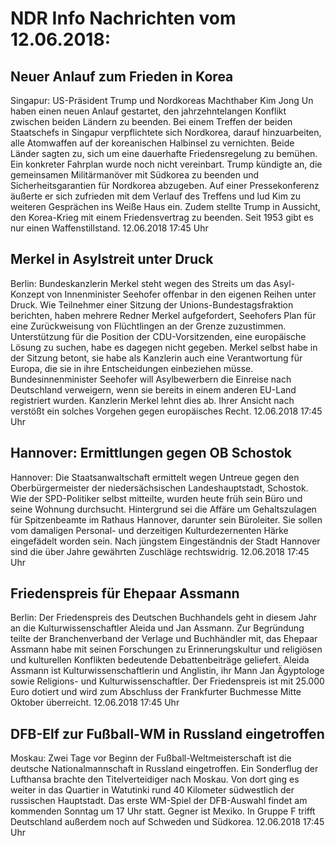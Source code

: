 # NDR Info Nachrichten vom 12.06.2018:


## Neuer Anlauf zum Frieden in Korea
Singapur:	US-Präsident Trump und Nordkoreas Machthaber Kim Jong Un haben einen neuen Anlauf gestartet, den jahrzehntelangen Konflikt zwischen beiden Ländern zu beenden. Bei einem Treffen der beiden Staatschefs in Singapur verpflichtete sich Nordkorea, darauf hinzuarbeiten, alle Atomwaffen auf der koreanischen Halbinsel zu vernichten. Beide Länder sagten zu, sich um eine dauerhafte Friedensregelung zu bemühen. Ein konkreter Fahrplan wurde noch nicht vereinbart. Trump kündigte an, die gemeinsamen Militärmanöver mit Südkorea zu beenden und Sicherheitsgarantien für Nordkorea abzugeben. Auf einer Pressekonferenz äußerte er sich zufrieden mit dem Verlauf des Treffens und lud Kim zu weiteren Gesprächen ins Weiße Haus ein. Zudem stellte Trump in Aussicht, den Korea-Krieg mit einem Friedensvertrag zu beenden. Seit 1953 gibt es nur einen Waffenstillstand. 12.06.2018 17:45 Uhr 

## Merkel in Asylstreit unter Druck
Berlin: Bundeskanzlerin Merkel steht wegen des Streits um das Asyl-Konzept von Innenminister Seehofer offenbar in den eigenen Reihen unter Druck. Wie Teilnehmer einer Sitzung der Unions-Bundestagsfraktion berichten, haben mehrere Redner Merkel aufgefordert, Seehofers Plan für eine Zurückweisung von Flüchtlingen an der Grenze zuzustimmen. Unterstützung für die Position der CDU-Vorsitzenden, eine europäische Lösung zu suchen, habe es dagegen nicht gegeben. Merkel selbst habe in der Sitzung betont, sie habe als Kanzlerin auch eine Verantwortung für Europa, die sie in ihre Entscheidungen einbeziehen müsse. Bundesinnenminister Seehofer will Asylbewerbern die Einreise nach Deutschland verweigern, wenn sie bereits in einem anderen EU-Land registriert wurden. Kanzlerin Merkel lehnt dies ab. Ihrer Ansicht nach verstößt ein solches Vorgehen gegen europäisches Recht. 12.06.2018 17:45 Uhr 

## Hannover: Ermittlungen gegen OB Schostok
Hannover: Die Staatsanwaltschaft ermittelt wegen Untreue gegen den Oberbürgermeister der niedersächsischen Landeshauptstadt, Schostok. Wie der SPD-Politiker selbst mitteilte, wurden heute früh sein Büro und seine Wohnung durchsucht. Hintergrund sei die Affäre um Gehaltszulagen für Spitzenbeamte im Rathaus Hannover, darunter sein Büroleiter. Sie sollen vom damaligen Personal- und derzeitigen Kulturdezernenten Härke eingefädelt worden sein. Nach jüngstem Eingeständnis der Stadt Hannover sind die über Jahre gewährten Zuschläge rechtswidrig. 12.06.2018 17:45 Uhr 

## Friedenspreis für Ehepaar Assmann
Berlin: Der Friedenspreis des Deutschen Buchhandels geht in diesem Jahr an die Kulturwissenschaftler Aleida und Jan Assmann. Zur Begründung teilte der Branchenverband der Verlage und Buchhändler mit, das Ehepaar Assmann habe mit seinen Forschungen zu Erinnerungskultur und religiösen und kulturellen Konflikten bedeutende Debattenbeiträge geliefert. Aleida Assmann ist Kulturwissenschaftlerin und Anglistin, ihr Mann Jan Ägyptologe sowie Religions- und Kulturwissenschaftler. Der Friedenspreis ist mit 25.000 Euro dotiert und wird zum Abschluss der Frankfurter Buchmesse Mitte Oktober überreicht. 12.06.2018 17:45 Uhr 

## DFB-Elf zur Fußball-WM in Russland eingetroffen
Moskau: Zwei Tage vor Beginn der Fußball-Weltmeisterschaft ist die deutsche Nationalmannschaft in Russland eingetroffen. Ein Sonderflug der Lufthansa brachte den Titelverteidiger nach Moskau. Von dort ging es weiter in das Quartier in Watutinki rund 40 Kilometer südwestlich der russischen Hauptstadt. Das erste WM-Spiel der DFB-Auswahl findet am kommenden Sonntag um 17 Uhr statt. Gegner ist Mexiko. In Gruppe F trifft Deutschland außerdem noch auf Schweden und Südkorea. 12.06.2018 17:45 Uhr 
